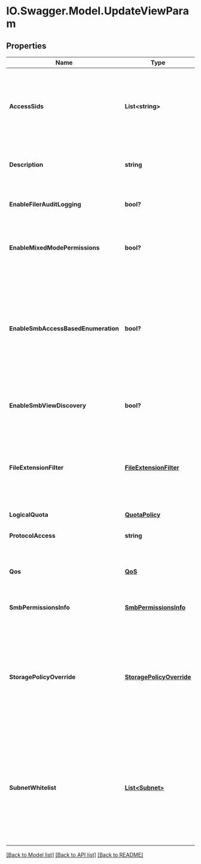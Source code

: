 # IO.Swagger.Model.UpdateViewParam
## Properties

Name | Type | Description | Notes
------------ | ------------- | ------------- | -------------
**AccessSids** | **List&lt;string&gt;** | Specifies the list of security identifiers (SIDs) for the restricted Principals who have access to this View. | [optional] 
**Description** | **string** | Specifies an optional text description about the View. | [optional] 
**EnableFilerAuditLogging** | **bool?** | Specifies if Filer Audit Logging is enabled for this view. | [optional] 
**EnableMixedModePermissions** | **bool?** | If set, mixed mode (NFS and SMB) access is enabled for this view. | [optional] 
**EnableSmbAccessBasedEnumeration** | **bool?** | Specifies if access-based enumeration should be enabled. If &#39;true&#39;, only files and folders that the user has permissions to access are visible on the SMB share for that user. | [optional] 
**EnableSmbViewDiscovery** | **bool?** | If set, it enables discovery of view for SMB. | [optional] 
**FileExtensionFilter** | [**FileExtensionFilter**](FileExtensionFilter.md) | Optional filtering criteria that should be satisfied by all the files created in this view. It does not affect existing files. | [optional] 
**LogicalQuota** | [**QuotaPolicy**](QuotaPolicy.md) |  | [optional] 
**ProtocolAccess** | **string** | Specifies the supported Protocols for the View. | [optional] 
**Qos** | [**QoS**](QoS.md) | Specifies the Quality of Service (QoS) Policy for the View. | [optional] 
**SmbPermissionsInfo** | [**SmbPermissionsInfo**](SmbPermissionsInfo.md) | Specifies the SMB permissions for the View. | [optional] 
**StoragePolicyOverride** | [**StoragePolicyOverride**](StoragePolicyOverride.md) | Specifies if inline deduplication and compression settings inherited from the Storage Domain (View Box) should be disabled for this View. | [optional] 
**SubnetWhitelist** | [**List&lt;Subnet&gt;**](Subnet.md) | Specifies a list of Subnets with IP addresses that have permissions to access the View. (Overrides the Subnets specified at the global Cohesity Cluster level.) | [optional] 

[[Back to Model list]](../README.md#documentation-for-models) [[Back to API list]](../README.md#documentation-for-api-endpoints) [[Back to README]](../README.md)

